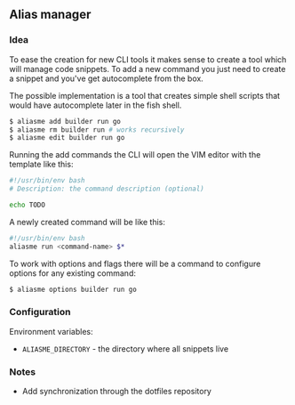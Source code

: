 ## Alias manager

### Idea

To ease the creation for new CLI tools it makes sense to create a tool which will manage code snippets. To add a new command you just need to create a snippet and you've get autocomplete from the box.

The possible implementation is a tool that creates simple shell scripts that would have autocomplete later in the fish shell.

```bash
$ aliasme add builder run go
$ aliasme rm builder run # works recursively
$ aliasme edit builder run go
```

Running the add commands the CLI will open the VIM editor with the template like this:

```bash
#!/usr/bin/env bash
# Description: the command description (optional)

echo TODO
```

A newly created command will be like this:

```bash
#!/usr/bin/env bash
aliasme run <command-name> $*
```

To work with options and flags there will be a command to configure options for any existing command:


```bash
$ aliasme options builder run go
```

### Configuration

Environment variables:

- `ALIASME_DIRECTORY` - the directory where all snippets live

### Notes

- Add synchronization through the dotfiles repository
